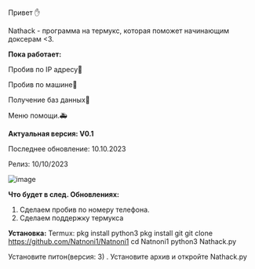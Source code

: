 Привет ✋

Nathack - программа на термукс, которая поможет начинающим доксерам <3.

**Пока работает:**

Пробив по IP адресу📲

Пробив по машине🚓

Получение баз данных🧢

Меню помощи.🚑

**Актуальная версия: V0.1**

Последнее обновление: 10.10.2023

Релиз: 10/10/2023

![image](https://github.com/Natnoni1/Natnoni1/assets/147510327/5accaacf-f7ef-4b06-833b-d21f44c35ecc)

**Что будет в след. Обновлениях:**

1. Сделаем пробив по номеру телефона.
2. Сделаем поддержку термукса

**Установка:** 
Termux:
pkg install python3
pkg install git
git clone https://github.com/Natnoni1/Natnoni1
cd Natnoni1
python3 Nathack.py

Установите питон(версия: 3) . Установите архив и откройте Nathack.py

